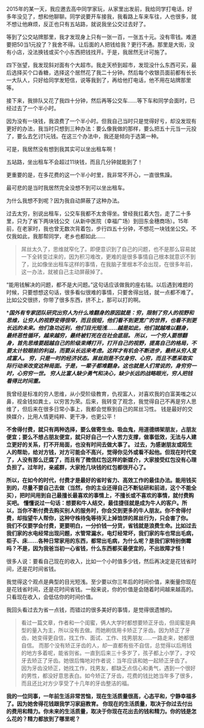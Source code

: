 2015年的某一天，我应邀去高中同学家玩，从家里出发前，我给同学打电话，好多年没见了，想和他聊聊。同学说要开车接我，我看路上车来车往，人也很多，就不想让他麻烦，反正也只有五站路，就说我坐公交过去好了。

等到了公交站牌那里，我才发现身上只有一张一百，一张五十元。没有零钱。难道要把50当1元投了？我舍不得。让后面的人把钱给我？更行不通。那里是大街，没有小店，没法换钱或买个小东西把钱找开。于是，我居然无计可施了。

四下张望，我发现斜对面有个大超市。我走天桥到超市，发现没什么东西可买，最后选择买个口香糖，选择这个居然花了我二十分钟。然后每个收银员面前都有长长一大队人，只好给同学发短信，说等我到了，再给他打电话，他不用在站牌那里等。

接下来，我排队又花了我四十分钟，然后再等公交车……等下车和同学会面时，已经过去了一个半小时。

因为没有一块钱，我浪费了一个半小时。但我自己当时只是觉得好亏，却没发现有更好的办法，我当时只想到三种办法：要么像我做的那样，要么把五十元当一元投了，要么去乞讨1元钱。在这三个办法中，我还是倾向于选第一种。

可是，我居然没有想到我其实可以坐出租车啊！

五站路，坐出租车不会超过11块钱，而且几分钟就能到了！

更重要的是，在多花费的这一个半小时里，我非常不开心，一直很焦躁。

最可悲的是当时我居然完全没想不到可以坐出租车。

为什么我想不到呢？因为我自动屏蔽了这种办法。

过去太穷，别说出租车，公交车我都不太舍得坐。曾经我扛着大包，走了二十多里，只为了省下两块钱公交（从新中医院（幸福广场）到田东金穗商场）。15年前，在老家时，我也曾无数次背着包，步行四五十分钟，不想花一块钱坐公交。不仅我如此，我那帮同学，老乡也都如此……

> 屌丝太久了，思维就窄化了。即便意识到了自己的问题，也不是那么容易就一下全转变过来的，因为积习难改，更难的是很多事情自己根本就意识不到了，比如像坐出租车这样的事情，在我脑子里根本不会出现，在很多年前，这一办法，就被自己主动屏蔽掉了。

“能用钱解决的问题，都不是大问题。”这句话应该做我的座右铭。以后遇到难题的时候，只要想想这句话，很多看似很难的事情，只要舍得出钱，就一点都不难了。比如公交很挤，你带了很多东西，挤不上，那可以打的啊。

****国外有专家团队研究出穷人为什么难翻身的原因就是：穷，限制了穷人的视野和思维，让穷人的视野变得很窄，而且很短，他们看不到更宽广的世界，也看不到更长远的未来。他们急功近利，他们目光短浅……越是如此，他们就越难以翻身，最终恶性循环，越来越穷，最终被钉死在在社会底层。
所以，一个穷人要想翻身，首先思维要超越自己的阶级束缚打开，打开自己的视野，提高自己的格局，不要太计较眼前的利益，而要从长远来考虑。这样才有机会不断进步，最终从穷人变成富人。
穷，只是一时的经济状态。屌丝则是不仅身穷、心穷，而且不愿采取实际行动来改变这种局面。于是，一辈子都难翻身。这也就是人们常说的，身穷穷一时，心穷穷一世。
穷人比富人缺少勇气和决心，缺少长远的战略眼光，穷人把钱看得比时间重。***

我曾经是标准的穷人思维，从小受阶级教育，仇视富人，对喜欢我的白富美嗤之以鼻，视金钱如粪土，以穷苦为荣。后来，我转变了观念，我觉得自己不再是穷人思维了，但后来在很多日常小事上，我都会觉察到自己的屌丝习性。
钱是最好的交换媒介，比用人情更纯粹、更干净，也更公平！

**不舍得付费，就只有两种选择，要么做寄生虫、吸血鬼，用道德绑架朋友，占朋友便宜；要么不想占朋友便宜，就只好自己一个人苦力支撑，做事低效，无法与人建立更好的关系，打不开局面，也没有时间去做大事了。
过去，为感谢朋友或陌生人的帮助，给对方钱，对方可能会不高兴，觉得你见外或看不起他。但现在时代变了，人没有那么迂腐了，而且有了微信红包这样的新媒介，大家接受红包没有心理负担了。过年时，亲戚群，大家抢几块钱的红包都很开心了。**

**所以，在如今的时代，付费才是最好的省时省力、高效工作的最佳办法。能用钱买到的，尽量不要自己去做（当然，你的主业还得自己不断钻研和前进，这个不能全买），把时间用到自己最擅长最喜欢的事情上，不擅长或不喜欢的事情，就付费购买吧。
懂懂说过一句话：想要和牛人结交，最佳捷径就是成为牛人的客户。所以，当你不断付费去购买别人的服务时，你会交到更多的牛人朋友。你不舍得付费，却指望牛人帮你，这种守株待兔等待天上掉馅饼的屌丝行为，只会害了你。
我们不仅要学会付费，更要明白，一分价钱一分货，省钱就是浪费生命。比如过去我们家的水电经常出现问题，水管常漏水，电灯经常坏，我们家的车也常出毛病，柜子、床……各种日常家用的东西，都常出毛病，为什么呢？是我们家特别倒霉吗？不是，因为我爸当初一心省钱，什么东西都买最便宜的，不出故障才怪！**

很多人说：要看自己现在的收入，比如一个小时值多少钱，然后再决定是花钱省时间，还是花时间省钱。

我觉得这个观点是典型的目光短浅。至少要以你三年后的时间价值，来衡量你现在是花钱省时间，还是花时间省钱。一般来说，你的价值是会随着时间越来越高的。只看现在收入，会低估你的时间价值。

我回头看过去为省一点钱，而错过的很多美好的事情，是觉得很遗憾的。


> 看过一篇文章，作者和一个闺蜜，俩人大学时都想要矫正牙齿，但闺蜜是典型的量入为主，所以没有去做。而她刷信用卡矫正了牙齿。因为矫正了牙齿，她变得更自信，找工作、面试、工作、找男朋友……一路走来，她都很自信。
> 而那个没有矫正牙齿的人，却一直都有些不自信，总觉得以后用钱的地方多着呢，能省则省。一直到后来三十多岁了，孩子都上小学了，才咬牙去矫正了牙齿。她很后悔地对作者说：当年应该和她一起矫正牙齿了。
> 因为牙齿没矫正，她找工作，找男友，都缺乏点信心和勇气，遇到一个很好的男性，都没好意思表白。如今矫正了牙齿，花费的钱比她当年多了很多，而且还比对方少享受了十几年的牙齿整洁的福。


**我的一位同事，一年前生活非常苦恼，现在生活质量很高，心态平和，宁静幸福多了。因为她舍得花钱跟我学习家庭教育。
你现在的生活质量，取决于你过去付出的费用和精力。你未来的生活质量，取决于你现在花出去的钱和精力。你的钱是怎么花的？精力都放到了哪里呢？**